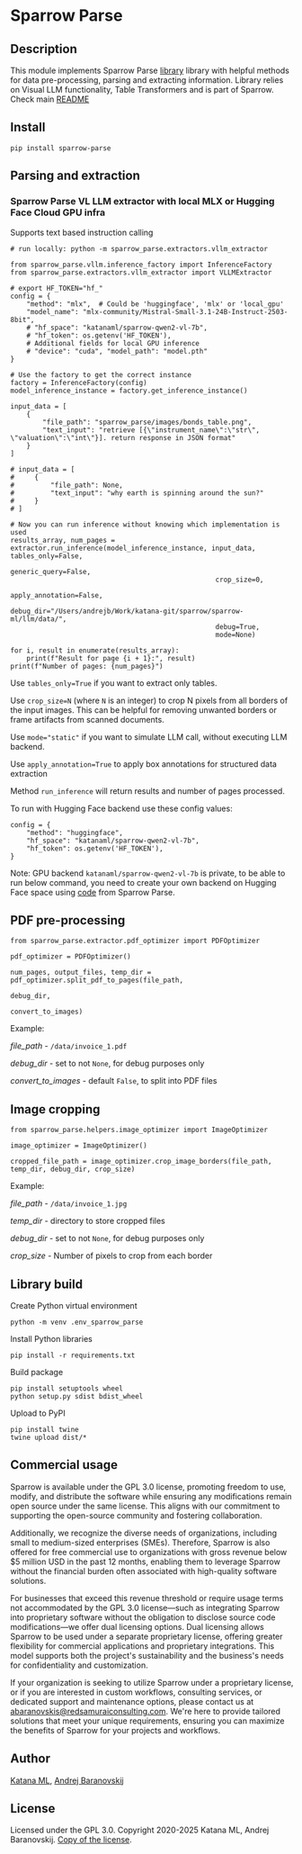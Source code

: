 # Sparrow Parse

## Description

This module implements Sparrow Parse [library](https://pypi.org/project/sparrow-parse/) library with helpful methods for data pre-processing, parsing and extracting information. Library relies on Visual LLM functionality, Table Transformers and is part of Sparrow. Check main [README](https://github.com/katanaml/sparrow)

## Install

```
pip install sparrow-parse
```

## Parsing and extraction

### Sparrow Parse VL LLM extractor with local MLX or Hugging Face Cloud GPU infra

Supports text based instruction calling

```
# run locally: python -m sparrow_parse.extractors.vllm_extractor

from sparrow_parse.vllm.inference_factory import InferenceFactory
from sparrow_parse.extractors.vllm_extractor import VLLMExtractor

# export HF_TOKEN="hf_"
config = {
    "method": "mlx",  # Could be 'huggingface', 'mlx' or 'local_gpu'
    "model_name": "mlx-community/Mistral-Small-3.1-24B-Instruct-2503-8bit",
    # "hf_space": "katanaml/sparrow-qwen2-vl-7b",
    # "hf_token": os.getenv('HF_TOKEN'),
    # Additional fields for local GPU inference
    # "device": "cuda", "model_path": "model.pth"
}
    
# Use the factory to get the correct instance
factory = InferenceFactory(config)
model_inference_instance = factory.get_inference_instance()

input_data = [
    {
        "file_path": "sparrow_parse/images/bonds_table.png",
        "text_input": "retrieve [{\"instrument_name\":\"str\", \"valuation\":\"int\"}]. return response in JSON format"
    }
]

# input_data = [
#     {
#         "file_path": None,
#         "text_input": "why earth is spinning around the sun?"
#     }
# ]

# Now you can run inference without knowing which implementation is used
results_array, num_pages = extractor.run_inference(model_inference_instance, input_data, tables_only=False,
                                                   generic_query=False,
                                                   crop_size=0,
                                                   apply_annotation=False,
                                                   debug_dir="/Users/andrejb/Work/katana-git/sparrow/sparrow-ml/llm/data/",
                                                   debug=True,
                                                   mode=None)

for i, result in enumerate(results_array):
    print(f"Result for page {i + 1}:", result)
print(f"Number of pages: {num_pages}")
```

Use `tables_only=True` if you want to extract only tables.

Use `crop_size=N` (where `N` is an integer) to crop N pixels from all borders of the input images. This can be helpful for removing unwanted borders or frame artifacts from scanned documents.

Use `mode="static"` if you want to simulate LLM call, without executing LLM backend.

Use `apply_annotation=True` to apply box annotations for structured data extraction

Method `run_inference` will return results and number of pages processed.

To run with Hugging Face backend use these config values:

```
config = {
    "method": "huggingface",
    "hf_space": "katanaml/sparrow-qwen2-vl-7b",
    "hf_token": os.getenv('HF_TOKEN'),
}
```

Note: GPU backend `katanaml/sparrow-qwen2-vl-7b` is private, to be able to run below command, you need to create your own backend on Hugging Face space using [code](https://github.com/katanaml/sparrow/tree/main/sparrow-data/parse/sparrow_parse/vllm/infra/qwen2_vl_7b) from Sparrow Parse.

## PDF pre-processing

```
from sparrow_parse.extractor.pdf_optimizer import PDFOptimizer

pdf_optimizer = PDFOptimizer()

num_pages, output_files, temp_dir = pdf_optimizer.split_pdf_to_pages(file_path,
                                                                     debug_dir,
                                                                     convert_to_images)

```

Example:

*file_path* - `/data/invoice_1.pdf`

*debug_dir* - set to not `None`, for debug purposes only

*convert_to_images* - default `False`, to split into PDF files

## Image cropping

```
from sparrow_parse.helpers.image_optimizer import ImageOptimizer

image_optimizer = ImageOptimizer()

cropped_file_path = image_optimizer.crop_image_borders(file_path, temp_dir, debug_dir, crop_size)
```

Example:

*file_path* - `/data/invoice_1.jpg`

*temp_dir* - directory to store cropped files

*debug_dir* - set to not `None`, for debug purposes only

*crop_size* - Number of pixels to crop from each border

## Library build

Create Python virtual environment

```
python -m venv .env_sparrow_parse
```

Install Python libraries

```
pip install -r requirements.txt
```

Build package

```
pip install setuptools wheel
python setup.py sdist bdist_wheel
```

Upload to PyPI

```
pip install twine
twine upload dist/*
```

## Commercial usage

Sparrow is available under the GPL 3.0 license, promoting freedom to use, modify, and distribute the software while ensuring any modifications remain open source under the same license. This aligns with our commitment to supporting the open-source community and fostering collaboration.

Additionally, we recognize the diverse needs of organizations, including small to medium-sized enterprises (SMEs). Therefore, Sparrow is also offered for free commercial use to organizations with gross revenue below $5 million USD in the past 12 months, enabling them to leverage Sparrow without the financial burden often associated with high-quality software solutions.

For businesses that exceed this revenue threshold or require usage terms not accommodated by the GPL 3.0 license—such as integrating Sparrow into proprietary software without the obligation to disclose source code modifications—we offer dual licensing options. Dual licensing allows Sparrow to be used under a separate proprietary license, offering greater flexibility for commercial applications and proprietary integrations. This model supports both the project's sustainability and the business's needs for confidentiality and customization.

If your organization is seeking to utilize Sparrow under a proprietary license, or if you are interested in custom workflows, consulting services, or dedicated support and maintenance options, please contact us at abaranovskis@redsamuraiconsulting.com. We're here to provide tailored solutions that meet your unique requirements, ensuring you can maximize the benefits of Sparrow for your projects and workflows.

## Author

[Katana ML](https://katanaml.io), [Andrej Baranovskij](https://github.com/abaranovskis-redsamurai)

## License

Licensed under the GPL 3.0. Copyright 2020-2025 Katana ML, Andrej Baranovskij. [Copy of the license](https://github.com/katanaml/sparrow/blob/main/LICENSE).
